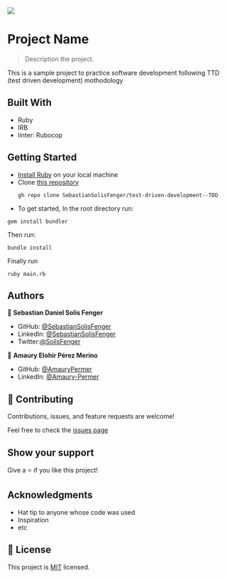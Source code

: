 ![](https://img.shields.io/badge/Microverse-blueviolet)

# Project Name

> Description the project.

This is a sample project to practice software development following TTD (test driven development) mothodology

## Built With

- Ruby
- IRB
- linter: Rubocop

## Getting Started

- [Install Ruby](https://www.ruby-lang.org/en/documentation/installation/) on your local machine
- Clone [this repository](https://github.com/SebastianSolisFenger/test-driven-development--TDD.git)
  ```
  gh repo clone SebastianSolisFenger/test-driven-development--TDD
  ```
- To get started, In the root directory run:

```
gem install bundler
```

Then run:

```
bundle install
```

Finally run

```
ruby main.rb
```

<!-- Open terminal and run ruby app in the command Line: -->


## Authors

👤 **Sebastian Daniel Solis Fenger**

- GitHub: [@SebastianSolisFenger](https://github.com/SebastianSolisFenger)
- LinkedIn: [@SebastianSolisFenger](https://www.linkedin.com/in/sebastiansolisfenger/)
- Twitter:[@SolisFenger](https://twitter.com/SolisFenger)


👤 **Amaury Elohir Pérez Merino**

- GitHub: [@AmauryPermer](https://github.com/Trictonicmp)
- LinkedIn: [@Amaury-Permer](https://www.linkedin.com/in/amaury-permer/)


## 🤝 Contributing

Contributions, issues, and feature requests are welcome!

Feel free to check the [issues page](https://github.com/SebastianSolisFenger/OOP-School-Library/issues)

## Show your support

Give a ⭐️ if you like this project!

## Acknowledgments

- Hat tip to anyone whose code was used
- Inspiration
- etc

## 📝 License

This project is [MIT](./MIT.md) licensed.
